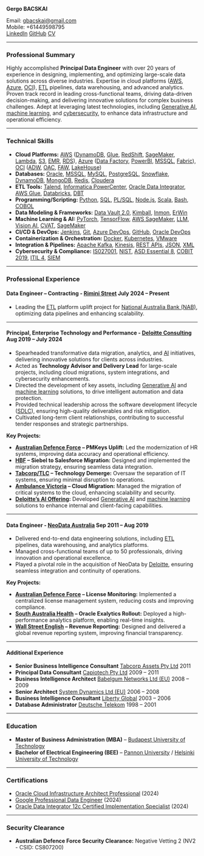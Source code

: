 **Gergo BACSKAI**

Email: gbacskai@gmail.com  
Mobile: +61449598795  
[LinkedIn](https://www.linkedin.com/in/gbacskai/) [GitHub](https://github.com/gbacskai) [CV](https://gbacskai.github.io/cv/)

---

### **Professional Summary**
Highly accomplished **Principal Data Engineer** with over 20 years of experience in designing, implementing, and optimizing large-scale data solutions across diverse industries. Expertise in cloud platforms ([AWS](https://aws.amazon.com), [Azure](https://azure.microsoft.com), [OCI](https://www.oracle.com/cloud)), [ETL](https://en.wikipedia.org/wiki/Extract,_transform,_load) pipelines, data warehousing, and advanced analytics.  Proven track record in leading cross-functional teams, driving data-driven decision-making, and delivering innovative solutions for complex business challenges. Adept at leveraging latest technologies, including [Generative AI](https://en.wikipedia.org/wiki/Generative_artificial_intelligence), [machine learning](https://en.wikipedia.org/wiki/Machine_learning), and [cybersecurity](https://en.wikipedia.org/wiki/Computer_security), to enhance data infrastructure and operational efficiency.

---

### **Technical Skills**
- **Cloud Platforms:** [AWS](https://aws.amazon.com) ([DynamoDB](https://aws.amazon.com/dynamodb), [Glue](https://aws.amazon.com/glue), [RedShift](https://aws.amazon.com/redshift), [SageMaker](https://aws.amazon.com/sagemaker), [Lambda](https://aws.amazon.com/lambda), [S3](https://aws.amazon.com/s3), [EMR](https://aws.amazon.com/emr), [RDS](https://aws.amazon.com/rds)), [Azure](https://azure.microsoft.com) ([Data Factory](https://azure.microsoft.com/en-us/services/data-factory), [PowerBI](https://powerbi.microsoft.com), [MSSQL](https://www.microsoft.com/en-us/sql-server), [Fabric](https://learn.microsoft.com/en-us/fabric)), [OCI](https://www.oracle.com/cloud) ([ADW](https://www.oracle.com/autonomous-database), [OAC](https://www.oracle.com/business-analytics), [FAW](https://www.oracle.com/erp), [LakeHouse](https://www.oracle.com/data-lake))
- **Databases:** [Oracle](https://www.oracle.com/database), [MSSQL](https://www.microsoft.com/en-us/sql-server), [MySQL](https://www.mysql.com), [PostgreSQL](https://www.postgresql.org), [Snowflake](https://www.snowflake.com), [DynamoDB](https://aws.amazon.com/dynamodb), [MongoDB](https://www.mongodb.com), [Redis](https://redis.io), [Cloudera](https://www.cloudera.com)
- **ETL Tools:** [Talend](https://www.talend.com), [Informatica PowerCenter](https://www.informatica.com), [Oracle Data Integrator](https://www.oracle.com/middleware/technologies/data-integrator.html), [AWS Glue](https://aws.amazon.com/glue), [Databricks](https://databricks.com), [DBT](https://www.getdbt.com)
- **Programming/Scripting:** [Python](https://www.python.org), [SQL](https://en.wikipedia.org/wiki/SQL), [PL/SQL](https://en.wikipedia.org/wiki/PL/SQL), [Node.js](https://nodejs.org), [Scala](https://www.scala-lang.org), [Bash](https://www.gnu.org/software/bash), [COBOL](https://en.wikipedia.org/wiki/COBOL)
- **Data Modeling & Frameworks:** [Data Vault 2.0](https://en.wikipedia.org/wiki/Data_Vault_Modeling), [Kimball](https://en.wikipedia.org/wiki/Dimensional_modeling), [Inmon](https://en.wikipedia.org/wiki/Bill_Inmon), [ErWin](https://erwin.com)
- **Machine Learning & AI:** [PyTorch](https://pytorch.org), [TensorFlow](https://www.tensorflow.org), [AWS SageMaker](https://aws.amazon.com/sagemaker), [LLM](https://en.wikipedia.org/wiki/Large_language_model), [Vision AI](https://cloud.google.com/vision), [CVAT](https://cvat.org), [SageMaker](https://aws.amazon.com/sagemaker/)
- **CI/CD & DevOps:** [Jenkins](https://www.jenkins.io), [Git](https://git-scm.com), [Azure DevOps](https://azure.microsoft.com/en-us/services/devops), [GitHub](https://github.com), [Oracle DevOps](https://www.oracle.com/devops)
- **Containerization & Orchestration:** [Docker](https://www.docker.com), [Kubernetes](https://kubernetes.io), [VMware](https://www.vmware.com)
- **Integration & Pipelines:** [Apache Kafka](https://kafka.apache.org), [Kinesis](https://aws.amazon.com/kinesis), [REST APIs](https://en.wikipedia.org/wiki/Representational_state_transfer), [JSON](https://www.json.org), [XML](https://en.wikipedia.org/wiki/XML)
- **Cybersecurity & Compliance:** [IS027001](https://www.iso.org/isoiec-27001-information-security.html), [NIST](https://www.nist.gov/cybersecurity), [ASD Essential 8](https://www.cyber.gov.au/acsc/view-all-content/essential-eight), [COBIT 2019](https://www.isaca.org/resources/cobit), [ITIL 4](https://www.axelos.com/best-practice-solutions/itil), [SIEM](https://en.wikipedia.org/wiki/Security_information_and_event_management)

---

### **Professional Experience**

#### **Data Engineer – Contracting** - **[Rimini Street](https://www.riministreet.com)**  July 2024 – Present
- Leading the [ETL](https://en.wikipedia.org/wiki/Extract,_transform,_load) platform uplift project for [National Australia Bank (NAB)](https://www.nab.com.au), optimizing data pipelines and enhancing scalability.

---

#### **Principal, Enterprise Technology and Performance** - **[Deloitte Consulting](https://www2.deloitte.com)**  Aug 2019 – July 2024
- Spearheaded transformative data migration, analytics, and [AI](https://en.wikipedia.org/wiki/Artificial_intelligence) initiatives, delivering innovative solutions for clients across industries.
- Acted as **Technology Advisor and Delivery Lead** for large-scale projects, including cloud migrations, system integrations, and cybersecurity enhancements.
- Directed the development of key assets, including [Generative AI](https://en.wikipedia.org/wiki/Generative_artificial_intelligence) and [machine learning](https://en.wikipedia.org/wiki/Machine_learning) solutions, to drive intelligent automation and data protection.
- Provided technical leadership across the software development lifecycle ([SDLC](https://en.wikipedia.org/wiki/Systems_development_life_cycle)), ensuring high-quality deliverables and risk mitigation.
- Cultivated long-term client relationships, contributing to successful tender responses and strategic partnerships.

**Key Projects:**
- **[Australian Defence Force](https://www.defence.gov.au) – PMKeys Uplift:** Led the modernization of HR systems, improving data accuracy and operational efficiency.
- **[HBF](https://www.hbf.com.au) – Siebel to Salesforce Migration:** Designed and implemented the migration strategy, ensuring seamless data integration.
- **[Tabcorp/TLC](https://www.tabcorp.com.au) – Technology Demerge:** Oversaw the separation of IT systems, ensuring minimal disruption to operations.
- **[Ambulance Victoria](https://www.ambulance.vic.gov.au) – Cloud Migration:** Managed the migration of critical systems to the cloud, enhancing scalability and security.
- **[Deloitte’s AI Offering](https://www2.deloitte.com):** Developed [Generative AI](https://en.wikipedia.org/wiki/Generative_artificial_intelligence) and [machine learning](https://en.wikipedia.org/wiki/Machine_learning) solutions to enhance internal and client-facing capabilities.

---

#### **Data Engineer** - **[NeoData Australia](https://www.neodata.com.au)**  Sep 2011 – Aug 2019
- Delivered end-to-end data engineering solutions, including [ETL](https://en.wikipedia.org/wiki/Extract,_transform,_load) pipelines, data warehousing, and analytics platforms.
- Managed cross-functional teams of up to 50 professionals, driving innovation and operational excellence.
- Played a pivotal role in the acquisition of NeoData by [Deloitte](https://www2.deloitte.com), ensuring seamless integration and continuity of operations.

**Key Projects:**
- **[Australian Defence Force](https://www.defence.gov.au) – License Monitoring:** Implemented a centralized license management system, reducing costs and improving compliance.
- **[South Australia Health](https://www.sahealth.sa.gov.au) – Oracle Exalytics Rollout:** Deployed a high-performance analytics platform, enabling real-time insights.
- **[Wall Street English](https://www.wallstreetenglish.com/) – Revenue Reporting:** Designed and delivered a global revenue reporting system, improving financial transparency.

---

#### **Additional Experience**
- **Senior Business Intelligence Consultant**  [Tabcorp Assets Pty Ltd](https://www.tabcorp.com.au)  2011
- **Principal Data Consultant**  [Capiotech Pty Ltd](https://www.capiotech.com)  2009 – 2011
- **Business Intelligence Architect**  [Babelgum Networks Ltd (EU)](https://en.wikipedia.org/wiki/Babelgum)  2008 – 2009
- **Senior Architect**  [System Dynamics Ltd (EU)](https://www.systemdynamics.com)  2006 – 2008
- **Business Intelligence Consultant**  [Liberty Global](https://www.libertyglobal.com)  2003 – 2006
- **Database Administrator**  [Deutsche Telekom](https://www.telekom.com)  1998 – 2001

---

### **Education**
- **Master of Business Administration (MBA)** – [Budapest University of Technology](https://www.bme.hu/en)
- **Bachelor of Electrical Engineering (BEE)** – [Pannon University](https://international.uni-pannon.hu/) / [Helsinki University of Technology](https://www.aalto.fi/en)

---

### **Certifications**
- [Oracle Cloud Infrastructure Architect Professional](https://www.oracle.com/cloud/architect) (2024)
- [Google Professional Data Engineer](https://cloud.google.com/certification/data-engineer) (2024)
- [Oracle Data Integrator 12c Certified Implementation Specialist](https://www.oracle.com/middleware/technologies/data-integrator.html) (2024)

---

### **Security Clearance**
- **Australian Defence Force Security Clearance:** Negative Vetting 2 (NV2 - CSID: CS807200)
